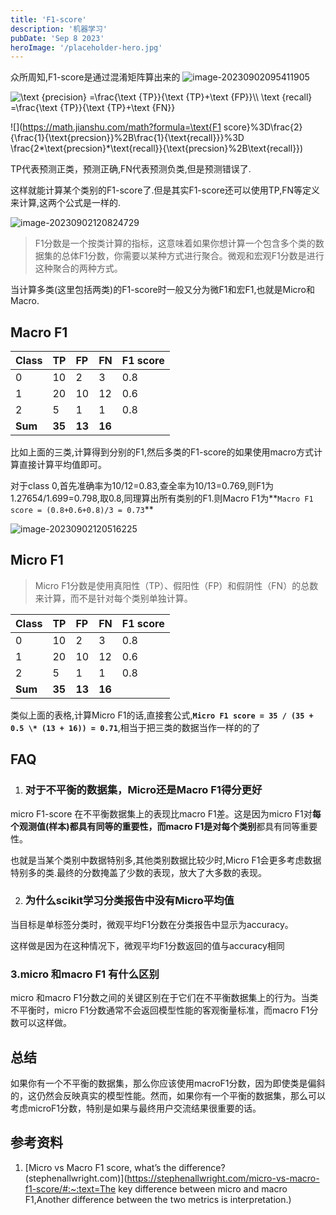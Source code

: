 ```yaml
---
title: 'F1-score'
description: '机器学习'
pubDate: 'Sep 8 2023'
heroImage: '/placeholder-hero.jpg'
---
```


众所周知,F1-score是通过混淆矩阵算出来的
![image-20230902095411905](https://s2.loli.net/2023/09/02/uaCN1QkZrLVjElP.png)

<img src="https://math.jianshu.com/math?formula=\text {precision} %3D\frac{\text {TP}}{\text {TP}%2B\text {FP}}\\ \text {recall} %3D\frac{\text {TP}}{\text {TP}%2B\text {FN}}" alt="\text {precision} =\frac{\text {TP}}{\text {TP}+\text {FP}}\\ \text {recall} =\frac{\text {TP}}{\text {TP}+\text {FN}}"  />

![](https://math.jianshu.com/math?formula=\text{F1 score}%3D\frac{2}{\frac{1}{\text{precsion}}%2B\frac{1}{\text{recall}}}%3D \frac{2*\text{precsion}*\text{recall}}{\text{precsion}%2B\text{recall}})

TP代表预测正类，预测正确,FN代表预测负类,但是预测错误了.

这样就能计算某个类别的F1-score了.但是其实F1-score还可以使用TP,FN等定义来计算,这两个公式是一样的.

![image-20230902120824729](https://s2.loli.net/2023/09/02/lIw5KqrNxjtDEXH.png)

>F1分数是一个按类计算的指标，这意味着如果你想计算一个包含多个类的数据集的总体F1分数，你需要以某种方式进行聚合。微观和宏观F1分数是进行这种聚合的两种方式。

当计算多类(这里包括两类)的F1-score时一般又分为微F1和宏F1,也就是Micro和Macro.

## Macro F1

| Class   | TP     | FP     | FN     | F1 score |
| :------ | :----- | :----- | :----- | :------- |
| 0       | 10     | 2      | 3      | 0.8      |
| 1       | 20     | 10     | 12     | 0.6      |
| 2       | 5      | 1      | 1      | 0.8      |
| **Sum** | **35** | **13** | **16** |          |

比如上面的三类,计算得到分别的F1,然后多类的F1-score的如果使用macro方式计算直接计算平均值即可。

对于class 0,首先准确率为10/12=0.83,查全率为10/13=0.769,则F1为1.27654/1.699=0.798,取0.8,同理算出所有类别的F1.则Macro F1为**`Macro F1 score = (0.8+0.6+0.8)/3 = 0.73`**

![image-20230902120516225](https://s2.loli.net/2023/09/02/cx3lg5VriHZIzKW.png)

## Micro F1

> Micro F1分数是使用真阳性（TP）、假阳性（FP）和假阴性（FN）的总数来计算，而不是针对每个类别单独计算。

| Class   | TP     | FP     | FN     | F1 score |
| :------ | :----- | :----- | :----- | :------- |
| 0       | 10     | 2      | 3      | 0.8      |
| 1       | 20     | 10     | 12     | 0.6      |
| 2       | 5      | 1      | 1      | 0.8      |
| **Sum** | **35** | **13** | **16** |          |

类似上面的表格,计算Micro F1的话,直接套公式,**`Micro F1 score = 35 / (35 + 0.5 \* (13 + 16)) = 0.71`**,相当于把三类的数据当作一样的的了



## FAQ

1. ### 对于不平衡的数据集，Micro还是Macro F1得分更好

micro F1-score 在不平衡数据集上的表现比macro F1差。这是因为micro F1对**每个观测值(样本)**都具有同等的重要性，而macro F1是对**每个类别**都具有同等重要性。

也就是当某个类别中数据特别多,其他类别数据比较少时,Micro F1会更多考虑数据特别多的类.最终的分数掩盖了少数的表现，放大了大多数的表现。

2. ### 为什么scikit学习分类报告中没有Micro平均值

当目标是单标签分类时，微观平均F1分数在分类报告中显示为accuracy。

这样做是因为在这种情况下，微观平均F1分数返回的值与accuracy相同

### 3.micro 和macro F1 有什么区别

micro 和macro F1分数之间的关键区别在于它们在不平衡数据集上的行为。当类不平衡时，micro F1分数通常不会返回模型性能的客观衡量标准，而macro F1分数可以这样做。

## 总结

如果你有一个不平衡的数据集，那么你应该使用macroF1分数，因为即使类是偏斜的，这仍然会反映真实的模型性能。然而，如果你有一个平衡的数据集，那么可以考虑microF1分数，特别是如果与最终用户交流结果很重要的话。



## 参考资料

1. [Micro vs Macro F1 score, what’s the difference? (stephenallwright.com)](https://stephenallwright.com/micro-vs-macro-f1-score/#:~:text=The key difference between micro and macro F1,Another difference between the two metrics is interpretation.)